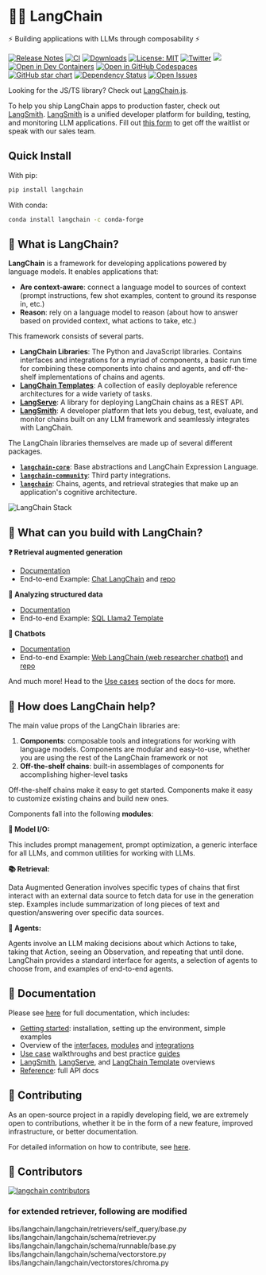 # 🦜️🔗 LangChain

⚡ Building applications with LLMs through composability ⚡

[![Release Notes](https://img.shields.io/github/release/langchain-ai/langchain)](https://github.com/langchain-ai/langchain/releases)
[![CI](https://github.com/langchain-ai/langchain/actions/workflows/check_diffs.yml/badge.svg)](https://github.com/langchain-ai/langchain/actions/workflows/check_diffs.yml)
[![Downloads](https://static.pepy.tech/badge/langchain/month)](https://pepy.tech/project/langchain)
[![License: MIT](https://img.shields.io/badge/License-MIT-yellow.svg)](https://opensource.org/licenses/MIT)
[![Twitter](https://img.shields.io/twitter/url/https/twitter.com/langchainai.svg?style=social&label=Follow%20%40LangChainAI)](https://twitter.com/langchainai)
[![](https://dcbadge.vercel.app/api/server/6adMQxSpJS?compact=true&style=flat)](https://discord.gg/6adMQxSpJS)
[![Open in Dev Containers](https://img.shields.io/static/v1?label=Dev%20Containers&message=Open&color=blue&logo=visualstudiocode)](https://vscode.dev/redirect?url=vscode://ms-vscode-remote.remote-containers/cloneInVolume?url=https://github.com/langchain-ai/langchain)
[![Open in GitHub Codespaces](https://github.com/codespaces/badge.svg)](https://codespaces.new/langchain-ai/langchain)
[![GitHub star chart](https://img.shields.io/github/stars/langchain-ai/langchain?style=social)](https://star-history.com/#langchain-ai/langchain)
[![Dependency Status](https://img.shields.io/librariesio/github/langchain-ai/langchain)](https://libraries.io/github/langchain-ai/langchain)
[![Open Issues](https://img.shields.io/github/issues-raw/langchain-ai/langchain)](https://github.com/langchain-ai/langchain/issues)

Looking for the JS/TS library? Check out [LangChain.js](https://github.com/langchain-ai/langchainjs).

To help you ship LangChain apps to production faster, check out [LangSmith](https://smith.langchain.com). 
[LangSmith](https://smith.langchain.com) is a unified developer platform for building, testing, and monitoring LLM applications. 
Fill out [this form](https://airtable.com/appwQzlErAS2qiP0L/shrGtGaVBVAz7NcV2) to get off the waitlist or speak with our sales team.

## Quick Install

With pip:
```bash
pip install langchain
```

With conda:
```bash
conda install langchain -c conda-forge
```

## 🤔 What is LangChain?

**LangChain** is a framework for developing applications powered by language models. It enables applications that:
- **Are context-aware**: connect a language model to sources of context (prompt instructions, few shot examples, content to ground its response in, etc.)
- **Reason**: rely on a language model to reason (about how to answer based on provided context, what actions to take, etc.)

This framework consists of several parts.
- **LangChain Libraries**: The Python and JavaScript libraries. Contains interfaces and integrations for a myriad of components, a basic run time for combining these components into chains and agents, and off-the-shelf implementations of chains and agents.
- **[LangChain Templates](templates)**: A collection of easily deployable reference architectures for a wide variety of tasks.
- **[LangServe](https://github.com/langchain-ai/langserve)**: A library for deploying LangChain chains as a REST API.
- **[LangSmith](https://smith.langchain.com)**: A developer platform that lets you debug, test, evaluate, and monitor chains built on any LLM framework and seamlessly integrates with LangChain.

The LangChain libraries themselves are made up of several different packages.
- **[`langchain-core`](libs/core)**: Base abstractions and LangChain Expression Language.
- **[`langchain-community`](libs/community)**: Third party integrations.
- **[`langchain`](libs/langchain)**: Chains, agents, and retrieval strategies that make up an application's cognitive architecture.

![LangChain Stack](docs/static/img/langchain_stack.png)

## 🧱 What can you build with LangChain?
**❓ Retrieval augmented generation**

- [Documentation](https://python.langchain.com/docs/use_cases/question_answering/)
- End-to-end Example: [Chat LangChain](https://chat.langchain.com) and [repo](https://github.com/langchain-ai/chat-langchain)

**💬 Analyzing structured data**

- [Documentation](https://python.langchain.com/docs/use_cases/qa_structured/sql)
- End-to-end Example: [SQL Llama2 Template](https://github.com/langchain-ai/langchain/tree/master/templates/sql-llama2)

**🤖 Chatbots**

- [Documentation](https://python.langchain.com/docs/use_cases/chatbots)
- End-to-end Example: [Web LangChain (web researcher chatbot)](https://weblangchain.vercel.app) and [repo](https://github.com/langchain-ai/weblangchain)

And much more! Head to the [Use cases](https://python.langchain.com/docs/use_cases/) section of the docs for more.

## 🚀 How does LangChain help?
The main value props of the LangChain libraries are:
1. **Components**: composable tools and integrations for working with language models. Components are modular and easy-to-use, whether you are using the rest of the LangChain framework or not
2. **Off-the-shelf chains**: built-in assemblages of components for accomplishing higher-level tasks

Off-the-shelf chains make it easy to get started. Components make it easy to customize existing chains and build new ones. 

Components fall into the following **modules**:

**📃 Model I/O:**

This includes prompt management, prompt optimization, a generic interface for all LLMs, and common utilities for working with LLMs.

**📚 Retrieval:**

Data Augmented Generation involves specific types of chains that first interact with an external data source to fetch data for use in the generation step. Examples include summarization of long pieces of text and question/answering over specific data sources.

**🤖 Agents:**

Agents involve an LLM making decisions about which Actions to take, taking that Action, seeing an Observation, and repeating that until done. LangChain provides a standard interface for agents, a selection of agents to choose from, and examples of end-to-end agents.

## 📖 Documentation

Please see [here](https://python.langchain.com) for full documentation, which includes:

- [Getting started](https://python.langchain.com/docs/get_started/introduction): installation, setting up the environment, simple examples
- Overview of the [interfaces](https://python.langchain.com/docs/expression_language/), [modules](https://python.langchain.com/docs/modules/) and [integrations](https://python.langchain.com/docs/integrations/providers)
- [Use case](https://python.langchain.com/docs/use_cases/qa_structured/sql) walkthroughs and best practice [guides](https://python.langchain.com/docs/guides/adapters/openai)
- [LangSmith](https://python.langchain.com/docs/langsmith/), [LangServe](https://python.langchain.com/docs/langserve), and [LangChain Template](https://python.langchain.com/docs/templates/) overviews
- [Reference](https://api.python.langchain.com): full API docs


## 💁 Contributing

As an open-source project in a rapidly developing field, we are extremely open to contributions, whether it be in the form of a new feature, improved infrastructure, or better documentation.

For detailed information on how to contribute, see [here](.github/CONTRIBUTING.md).

## 🌟 Contributors

[![langchain contributors](https://contrib.rocks/image?repo=langchain-ai/langchain&max=2000)](https://github.com/langchain-ai/langchain/graphs/contributors)



### for extended retriever, following are modified

libs/langchain/langchain/retrievers/self_query/base.py
libs/langchain/langchain/schema/retriever.py    
libs/langchain/langchain/schema/runnable/base.py
libs/langchain/langchain/schema/vectorstore.py  
libs/langchain/langchain/vectorstores/chroma.py
